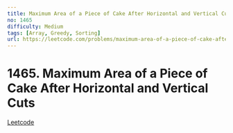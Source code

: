 ```yaml
---
title: Maximum Area of a Piece of Cake After Horizontal and Vertical Cuts
no: 1465
difficulty: Medium
tags: [Array, Greedy, Sorting]
url: https://leetcode.com/problems/maximum-area-of-a-piece-of-cake-after-horizontal-and-vertical-cuts/
---
```


# 1465. Maximum Area of a Piece of Cake After Horizontal and Vertical Cuts

[Leetcode](https://leetcode.com/problems/maximum-area-of-a-piece-of-cake-after-horizontal-and-vertical-cuts/)

